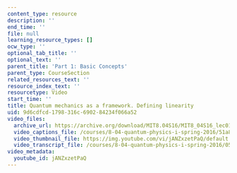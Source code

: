 ```yaml
---
content_type: resource
description: ''
end_time: ''
file: null
learning_resource_types: []
ocw_type: ''
optional_tab_title: ''
optional_text: ''
parent_title: 'Part 1: Basic Concepts'
parent_type: CourseSection
related_resources_text: ''
resource_index_text: ''
resourcetype: Video
start_time: ''
title: Quantum mechanics as a framework. Defining linearity
uid: 9d6cdfcd-1798-316c-6902-84234f066a52
video_files:
  archive_url: https://archive.org/download/MIT8.04S16/MIT8_04S16_lec01_s1_300k.mp4
  video_captions_file: /courses/8-04-quantum-physics-i-spring-2016/51a8bd6f3ed655fc8dbd16661910d21c_jANZxzetPaQ.vtt
  video_thumbnail_file: https://img.youtube.com/vi/jANZxzetPaQ/default.jpg
  video_transcript_file: /courses/8-04-quantum-physics-i-spring-2016/05d9ae93346e82ce080953f6de2147d5_jANZxzetPaQ.pdf
video_metadata:
  youtube_id: jANZxzetPaQ
---
```

